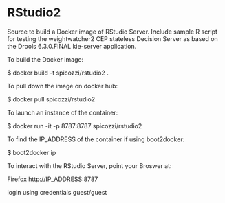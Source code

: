 # RStudio2

Source to build a Docker image of RStudio Server. Include sample R script for testing the weightwatcher2 CEP stateless Decision Server as based on the Drools 6.3.0.FINAL kie-server application.

To build the Docker image:

$ docker build -t spicozzi/rstudio2 .

To pull down the image on docker hub:

$ docker pull spicozzi/rstudio2

To launch an instance of the container:

$ docker run -it -p 8787:8787 spicozzi/rstudio2

To find the IP_ADDRESS of the container if using boot2docker:

$ boot2docker ip

To interact with the RStudio Server, point your Broswer at:

Firefox http://IP_ADDRESS:8787

login using credentials guest/guest

